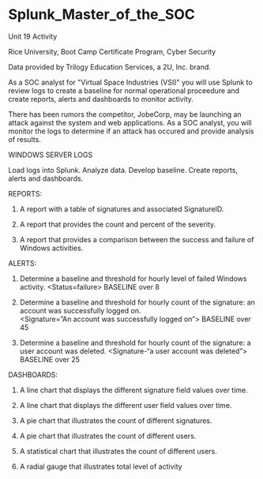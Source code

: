 # Splunk_Master_of_the_SOC

Unit 19 Activity 

Rice University, Boot Camp Certificate Program, Cyber Security

Data provided by Trilogy Education Services, a 2U, Inc. brand.

As a SOC analyst for "Virtual Space Industries (VSI)" you will use Splunk to review logs to create a baseline for normal operational proceedure and create reports, alerts and dashboards to monitor activity. 

There has been rumors the competitor, JobeCorp, may be launching an attack against the system and web applications. As a SOC analyst, you will monitor the logs to determine if an attack has occured and provide analysis of results. 

WINDOWS SERVER LOGS 

Load logs into Splunk. Analyze data. Develop baseline. Create reports, alerts and dashboards.

REPORTS:
1.	A report with a table of signatures and associated SignatureID. 
<table signature signature_id | dedup signature>

2.	A report that provides the count and percent of the severity.
<Top severity>

3.	A report that provides a comparison between the success and failure of Windows activities.
<Stats count by status>

ALERTS:
1.	Determine a baseline and threshold for hourly level of failed Windows activity.
<Status=failure>
BASELINE over 8   

2.	Determine a baseline and threshold for hourly count of the signature: an account was successfully logged on.   
<Signature=”An account was successfully logged on”>
BASELINE over 45

3.	Determine a baseline and threshold for hourly count of the signature: a user account was deleted. 
<Signature-“a user account was deleted”>
BASELINE over 25

DASHBOARDS: 
1.	A line chart that displays the different signature field values over time.
<timechart span=1h count by signature>

2.	A line chart that displays the different user field values over time.
<timechart count by user>

3.	A pie chart that illustrates the count of different signatures.
<top signature>

4.	A pie chart that illustrates the count of different users.
<top user>

5.	A statistical chart that illustrates the count of different users.
<top user>

6.	A radial gauge that illustrates total level of activity
<stats count as total>
